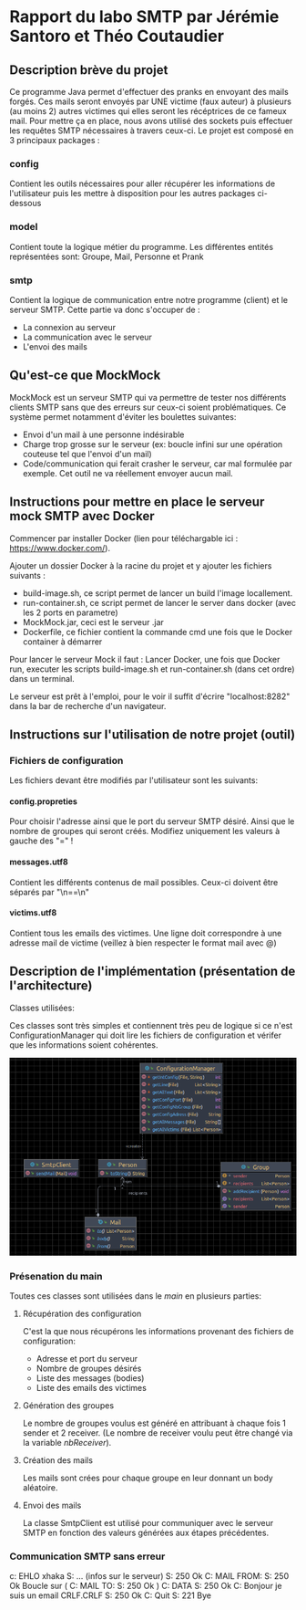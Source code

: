 # Rapport du labo SMTP par Jérémie Santoro et Théo Coutaudier
## Description brève du projet
Ce programme Java permet d'effectuer des pranks en envoyant des mails forgés.
Ces mails seront envoyés par UNE victime (faux auteur) à plusieurs (au moins 2) autres victimes qui elles seront
les récéptrices de ce fameux mail.
Pour mettre ça en place, nous avons utilisé des sockets puis effectuer les requêtes SMTP nécessaires à travers ceux-ci.
Le projet est composé en 3 principaux packages :
### config
Contient les outils nécessaires pour aller récupérer les informations de l'utilisateur puis les mettre à disposition
pour les autres packages ci-dessous
### model
Contient toute la logique métier du programme. Les différentes entités représentées sont: Groupe, Mail, Personne et Prank
### smtp
Contient la logique de communication entre notre programme (client) et le serveur SMTP. Cette partie va donc s'occuper
de :
- La connexion au serveur
- La communication avec le serveur
- L'envoi des mails

## Qu'est-ce que MockMock
MockMock est un serveur SMTP qui va permettre de tester nos différents clients SMTP sans que des erreurs sur ceux-ci
soient problématiques. Ce système permet notamment d'éviter les boulettes suivantes:
- Envoi d'un mail à une personne indésirable
- Charge trop grosse sur le serveur (ex: boucle infini sur une opération couteuse tel que l'envoi d'un mail)
- Code/communication qui ferait crasher le serveur, car mal formulée par exemple.
Cet outil ne va réellement envoyer aucun mail.

## Instructions pour mettre en place le serveur mock SMTP avec Docker
Commencer par installer Docker (lien pour téléchargable ici : https://www.docker.com/).

Ajouter un dossier Docker à la racine du projet et y ajouter les fichiers suivants :
- build-image.sh, ce script permet de lancer un build l'image locallement.
- run-container.sh, ce script permet de lancer le server dans docker (avec les 2 ports en parametre)
- MockMock.jar, ceci est le serveur .jar
- Dockerfile, ce fichier contient la commande cmd une fois que le Docker container à démarrer

Pour lancer le serveur Mock il faut :
Lancer Docker,
une fois que Docker run, executer les scripts build-image.sh et run-container.sh (dans cet ordre) dans un terminal.

Le serveur est prêt à l'emploi, pour le voir il suffit d'écrire "localhost:8282" dans la bar de recherche d'un navigateur.

## Instructions sur l'utilisation de notre projet (outil)
### Fichiers de configuration
Les fichiers devant être modifiés par l'utilisateur sont les suivants:
#### config.propreties
Pour choisir l'adresse ainsi que le port du serveur SMTP désiré.
Ainsi que le nombre de groupes qui seront créés.
Modifiez uniquement les valeurs à gauche des "=" !
#### messages.utf8
Contient les différents contenus de mail possibles.
Ceux-ci doivent être séparés par "\n==\n"
#### victims.utf8
Contient tous les emails des victimes.
Une ligne doit correspondre à une adresse mail de victime (veillez à bien respecter le format mail avec @)

## Description de l'implémentation (présentation de l'architecture)
Classes utilisées:

Ces classes sont très simples et contiennent très peu de logique si ce n'est ConfigurationManager qui doit lire les fichiers de configuration et vérifer que les informations soient cohérentes.

![UML](./figures/uml.png)

### Présenation du main
Toutes ces classes sont utilisées dans le *main* en plusieurs parties:

1. Récupération des configuration

   C'est la que nous récupérons les informations provenant des fichiers de configuration:

   - Adresse et port du serveur
   - Nombre de groupes désirés
   - Liste des messages (bodies)
   - Liste des emails des victimes

2. Génération des groupes

   Le nombre de groupes voulus est généré en attribuant à chaque fois 1 sender et 2 receiver. (Le nombre de receiver voulu peut être changé via la variable *nbReceiver*).

3. Création des mails

   Les mails sont crées pour chaque groupe en leur donnant un body aléatoire.

4. Envoi des mails

   La classe SmtpClient est utilisé pour communiquer avec le serveur SMTP en fonction des valeurs générées aux étapes précédentes.

### Communication SMTP sans erreur
c: EHLO xhaka
S: ... (infos sur le serveur)
S: 250 Ok
C: MAIL FROM: <sender email>
S: 250 Ok
Boucle sur (
C: MAIL TO: <receiver email>
S: 250 Ok
)
C: DATA
S: 250 Ok
C: Bonjour je suis un email CRLF.CRLF
S: 250 Ok
C: Quit
S: 221 Bye

   

   